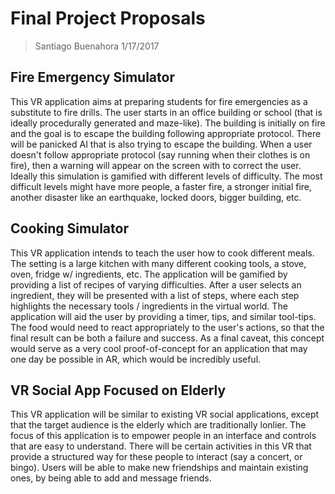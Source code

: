 
# Final Project Proposals
> Santiago Buenahora
> 1/17/2017

## Fire Emergency Simulator
This VR application aims at preparing students for fire emergencies as a substitute to fire drills. The user starts in an office building or school (that is ideally procedurally generated and maze-like). The building is initially on fire and the goal is to escape the building following appropriate protocol. There will be panicked AI that is also trying to escape the building. When a user doesn't follow appropriate protocol (say running when their clothes is on fire), then a warning will appear on the screen with to correct the user. Ideally this simulation is gamified with different levels of difficulty. The most difficult levels might have more people, a faster fire, a stronger initial fire, another disaster like an earthquake, locked doors, bigger building, etc.

## Cooking Simulator
This VR application intends to teach the user how to cook different meals. The setting is a large kitchen with many different cooking tools, a stove, oven, fridge w/ ingredients, etc. The application will be gamified by providing a list of recipes of varying difficulties. After a user selects an ingredient, they will be presented with a list of steps, where each step highlights the necessary tools / ingredients in the virtual world. The application will aid the user by providing a timer, tips, and similar tool-tips. The food would need to react appropriately to the user's actions, so that the final result can be both a failure and success. As a final caveat, this concept would serve as a very cool proof-of-concept for an application that may one day be possible in AR, which would be incredibly useful.

## VR Social App Focused on Elderly
This VR application will be similar to existing VR social applications, except that the target audience is the elderly which are traditionally lonlier. The focus of this application is to empower people in an interface and controls that are easy to understand. There will be certain activities in this VR that provide a structured way for these people to interact (say a concert, or bingo). Users will be able to make new friendships and maintain existing ones, by being able to add and message friends.
